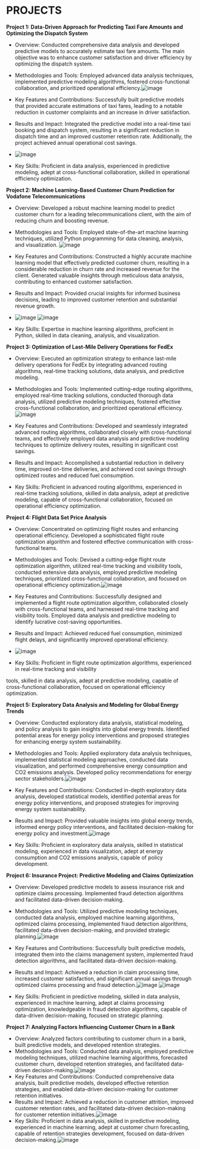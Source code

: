 # PROJECTS


**Project 1: Data-Driven Approach for Predicting Taxi Fare Amounts and Optimizing the Dispatch System**
- Overview: Conducted comprehensive data analysis and developed predictive models to accurately estimate taxi fare amounts. The main objective was to enhance customer satisfaction and driver efficiency by optimizing the dispatch system.
- Methodologies and Tools: Employed advanced data analysis techniques, implemented predictive modeling algorithms, fostered cross-functional collaboration, and prioritized operational efficiency.![image](https://github.com/SabuneRadhika/PROJECTS/assets/135149625/0dde1109-f6ca-4bd0-be9f-4159ba845ec5)

- Key Features and Contributions: Successfully built predictive models that provided accurate estimations of taxi fares, leading to a notable reduction in customer complaints and an increase in driver satisfaction.
- Results and Impact: Integrated the predictive model into a real-time taxi booking and dispatch system, resulting in a significant reduction in dispatch time and an improved customer retention rate. Additionally, the project achieved annual operational cost savings.
- ![image](https://github.com/SabuneRadhika/PROJECTS/assets/135149625/eba7b8a0-64ba-49d1-ac97-4fda06318ad0)

- Key Skills: Proficient in data analysis, experienced in predictive modeling, adept at cross-functional collaboration, skilled in operational efficiency optimization.

**Project 2: Machine Learning-Based Customer Churn Prediction for Vodafone Telecommunications**
- Overview: Developed a robust machine learning model to predict customer churn for a leading telecommunications client, with the aim of reducing churn and boosting revenue.
- Methodologies and Tools: Employed state-of-the-art machine learning techniques, utilized Python programming for data cleaning, analysis, and visualization.
![image](https://github.com/SabuneRadhika/PROJECTS/assets/135149625/d62e97b6-f557-45f5-a9eb-4402b0de2f0b)

- Key Features and Contributions: Constructed a highly accurate machine learning model that effectively predicted customer churn, resulting in a considerable reduction in churn rate and increased revenue for the client. Generated valuable insights through meticulous data analysis, contributing to enhanced customer satisfaction.
- Results and Impact: Provided crucial insights for informed business decisions, leading to improved customer retention and substantial revenue growth.
- ![image](https://github.com/SabuneRadhika/PROJECTS/assets/135149625/3adeca79-b452-4837-b82a-4209a2b06536)
![image](https://github.com/SabuneRadhika/PROJECTS/assets/135149625/e1023363-860b-4fc8-af7f-8e4703eaa347)


- Key Skills: Expertise in machine learning algorithms, proficient in Python, skilled in data cleaning, analysis, and visualization.

**Project 3: Optimization of Last-Mile Delivery Operations for FedEx**
- Overview: Executed an optimization strategy to enhance last-mile delivery operations for FedEx by integrating advanced routing algorithms, real-time tracking solutions, data analysis, and predictive modeling.
- Methodologies and Tools: Implemented cutting-edge routing algorithms, employed real-time tracking solutions, conducted thorough data analysis, utilized predictive modeling techniques, fostered effective cross-functional collaboration, and prioritized operational efficiency.![image](https://github.com/SabuneRadhika/PROJECTS/assets/135149625/c09a3d11-5f2b-4458-85ab-bddc1fe549ab)

- Key Features and Contributions: Developed and seamlessly integrated advanced routing algorithms, collaborated closely with cross-functional teams, and effectively employed data analysis and predictive modeling techniques to optimize delivery routes, resulting in significant cost savings.
- Results and Impact: Accomplished a substantial reduction in delivery time, improved on-time deliveries, and achieved cost savings through optimized routes and reduced fuel consumption.
- Key Skills: Proficient in advanced routing algorithms, experienced in real-time tracking solutions, skilled in data analysis, adept at predictive modeling, capable of cross-functional collaboration, focused on operational efficiency optimization.

**Project 4: Flight Data Set Price Analysis**
- Overview: Concentrated on optimizing flight routes and enhancing operational efficiency. Developed a sophisticated flight route optimization algorithm and fostered effective communication with cross-functional teams.
- Methodologies and Tools: Devised a cutting-edge flight route optimization algorithm, utilized real-time tracking and visibility tools, conducted extensive data analysis, employed predictive modeling techniques, prioritized cross-functional collaboration, and focused on operational efficiency optimization.![image](https://github.com/SabuneRadhika/PROJECTS/assets/135149625/20d6127c-e990-4b6f-98b9-67312a1a25b0)

- Key Features and Contributions: Successfully designed and implemented a flight route optimization algorithm, collaborated closely with cross-functional teams, and harnessed real-time tracking and visibility tools. Employed data analysis and predictive modeling to identify lucrative cost-saving opportunities.
- Results and Impact: Achieved reduced fuel consumption, minimized flight delays, and significantly improved operational efficiency.
- ![image](https://github.com/SabuneRadhika/PROJECTS/assets/135149625/375bc533-4b89-4282-b176-85331c94d917)

- Key Skills: Proficient in flight route optimization algorithms, experienced in real-time tracking and visibility

 tools, skilled in data analysis, adept at predictive modeling, capable of cross-functional collaboration, focused on operational efficiency optimization.

**Project 5: Exploratory Data Analysis and Modeling for Global Energy Trends**
- Overview: Conducted exploratory data analysis, statistical modeling, and policy analysis to gain insights into global energy trends. Identified potential areas for energy policy interventions and proposed strategies for enhancing energy system sustainability.
- Methodologies and Tools: Applied exploratory data analysis techniques, implemented statistical modeling approaches, conducted data visualization, and performed comprehensive energy consumption and CO2 emissions analysis. Developed policy recommendations for energy sector stakeholders.![image](https://github.com/SabuneRadhika/PROJECTS/assets/135149625/06221db0-b130-44cc-abac-5956afcd6419)

- Key Features and Contributions: Conducted in-depth exploratory data analysis, developed statistical models, identified potential areas for energy policy interventions, and proposed strategies for improving energy system sustainability.
- Results and Impact: Provided valuable insights into global energy trends, informed energy policy interventions, and facilitated decision-making for energy policy and investment.![image](https://github.com/SabuneRadhika/PROJECTS/assets/135149625/0c357c5e-82b0-4dd7-9da3-3e26ed488e16)

- Key Skills: Proficient in exploratory data analysis, skilled in statistical modeling, experienced in data visualization, adept at energy consumption and CO2 emissions analysis, capable of policy development.

**Project 6: Insurance Project: Predictive Modeling and Claims Optimization**
- Overview: Developed predictive models to assess insurance risk and optimize claims processing. Implemented fraud detection algorithms and facilitated data-driven decision-making.
- Methodologies and Tools: Utilized predictive modeling techniques, conducted data analysis, employed machine learning algorithms, optimized claims processing, implemented fraud detection algorithms, facilitated data-driven decision-making, and provided strategic planning.![image](https://github.com/SabuneRadhika/PROJECTS/assets/135149625/079296a4-05ec-41e0-bc7c-aa498fda2fce)

- Key Features and Contributions: Successfully built predictive models, integrated them into the claims management system, implemented fraud detection algorithms, and facilitated data-driven decision-making.
- Results and Impact: Achieved a reduction in claim processing time, increased customer satisfaction, and significant annual savings through optimized claims processing and fraud detection.![image](https://github.com/SabuneRadhika/PROJECTS/assets/135149625/5c07e46f-aa98-4c8e-82c6-1d02bd66b0cd)
![image](https://github.com/SabuneRadhika/PROJECTS/assets/135149625/cd5c6f3d-651e-4406-b742-a070b2c1820b)

- Key Skills: Proficient in predictive modeling, skilled in data analysis, experienced in machine learning, adept at claims processing optimization, knowledgeable in fraud detection algorithms, capable of data-driven decision-making, focused on strategic planning.

**Project 7: Analyzing Factors Influencing Customer Churn in a Bank**
- Overview: Analyzed factors contributing to customer churn in a bank, built predictive models, and developed retention strategies.
- Methodologies and Tools: Conducted data analysis, employed predictive modeling techniques, utilized machine learning algorithms, forecasted customer churn, developed retention strategies, and facilitated data-driven decision-making.![image](https://github.com/SabuneRadhika/PROJECTS/assets/135149625/578ca7e0-4ffa-4e2c-bf3b-a389118d8646)
- Key Features and Contributions: Conducted comprehensive data analysis, built predictive models, developed effective retention strategies, and enabled data-driven decision-making for customer retention initiatives.
- Results and Impact: Achieved a reduction in customer attrition, improved customer retention rates, and facilitated data-driven decision-making for customer retention initiatives.![image](https://github.com/SabuneRadhika/PROJECTS/assets/135149625/af011df4-3757-488e-b26f-ebf20ffce8a3)
- Key Skills: Proficient in data analysis, skilled in predictive modeling, experienced in machine learning, adept at customer churn forecasting, capable of retention strategies development, focused on data-driven decision-making.![image](https://github.com/SabuneRadhika/PROJECTS/assets/135149625/c293b741-dae8-48e4-9e3d-c029753be3bc)

